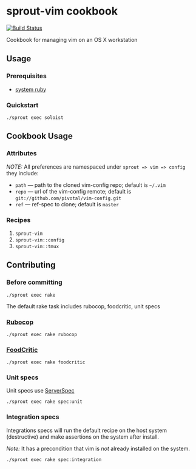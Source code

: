 # sprout-vim cookbook

[![Build Status](https://travis-ci.org/pivotal-sprout/sprout-vim.png?branch=master)](https://travis-ci.org/pivotal-sprout/sprout-vim)

Cookbook for managing vim on an OS X workstation

## Usage

### Prerequisites

- [system ruby](.ruby-version)

### Quickstart

```
./sprout exec soloist
```

## Cookbook Usage

### Attributes

*NOTE:* All preferences are namespaced under `sprout => vim => config` they include:

* `path` &mdash; path to the cloned vim-config repo; default is `~/.vim`
* `repo` &mdash; url of the vim-config remote; default is `git://github.com/pivotal/vim-config.git`
* `ref` &mdash; ref-spec to clone; default is `master`


### Recipes

1. `sprout-vim`
1. `sprout-vim::config`
1. `sprout-vim::tmux`

## Contributing

### Before committing

```
./sprout exec rake
```

The default rake task includes rubocop, foodcritic, unit specs

### [Rubocop](https://github.com/bbatsov/rubocop)

```
./sprout exec rake rubocop
```

### [FoodCritic](http://acrmp.github.io/foodcritic/)

```
./sprout exec rake foodcritic
```

### Unit specs

Unit specs use [ServerSpec](http://serverspec.org/)

```
./sprout exec rake spec:unit
```

### Integration specs

Integrations specs will run the default recipe on the host system (destructive) and make assertions on the system after
install.

*Note:* It has a precondition that vim is _not_ already installed on the system.

```
./sprout exec rake spec:integration
```

